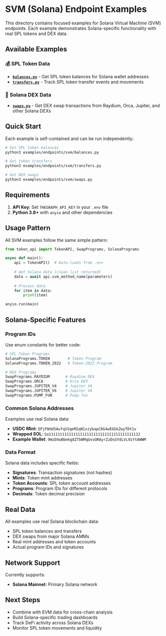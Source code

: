 # SVM (Solana) Endpoint Examples

This directory contains focused examples for Solana Virtual Machine (SVM) endpoints. Each example demonstrates Solana-specific functionality with real SPL tokens and DEX data.

## Available Examples

### 💰 SPL Token Data
- **[`balances.py`](balances.py)** - Get SPL token balances for Solana wallet addresses
- **[`transfers.py`](transfers.py)** - Track SPL token transfer events and movements

### 🔄 Solana DEX Data  
- **[`swaps.py`](swaps.py)** - Get DEX swap transactions from Raydium, Orca, Jupiter, and other Solana DEXs

## Quick Start

Each example is self-contained and can be run independently:

```bash
# Get SPL token balances
python3 examples/endpoints/svm/balances.py

# Get token transfers
python3 examples/endpoints/svm/transfers.py

# Get DEX swaps
python3 examples/endpoints/svm/swaps.py
```

## Requirements

1. **API Key**: Set `THEGRAPH_API_KEY` in your `.env` file
2. **Python 3.8+** with `anyio` and other dependencies

## Usage Pattern

All SVM examples follow the same simple pattern:

```python
from token_api import TokenAPI, SwapPrograms, SolanaPrograms

async def main():
    api = TokenAPI()  # Auto-loads from .env
    
    # Get Solana data (clean list returned)
    data = await api.svm_method_name(parameters)
    
    # Process data
    for item in data:
        print(item)

anyio.run(main)
```

## Solana-Specific Features

### Program IDs
Use enum constants for better code:

```python
# SPL Token Programs
SolanaPrograms.TOKEN        # Token Program
SolanaPrograms.TOKEN_2022   # Token-2022 Program

# DEX Programs  
SwapPrograms.RAYDIUM       # Raydium DEX
SwapPrograms.ORCA          # Orca DEX
SwapPrograms.JUPITER_V4    # Jupiter V4
SwapPrograms.JUPITER_V6    # Jupiter V6
SwapPrograms.PUMP_FUN      # Pump.fun
```

### Common Solana Addresses
Examples use real Solana data:
- **USDC Mint**: `EPjFWdd5AufqSSqeM2qN1xzybapC8G4wEGGkZwyTDt1v`
- **Wrapped SOL**: `So11111111111111111111111111111111111111112`
- **Example Wallet**: `9WzDXwBbmkg8ZTbNMqUxvQRAyrZzDsGYdLVL9zYtAWWM`

### Data Format
Solana data includes specific fields:
- **Signatures**: Transaction signatures (not hashes)
- **Mints**: Token mint addresses
- **Token Accounts**: SPL token account addresses
- **Programs**: Program IDs for different protocols
- **Decimals**: Token decimal precision

## Real Data

All examples use real Solana blockchain data:
- SPL token balances and transfers
- DEX swaps from major Solana AMMs
- Real mint addresses and token accounts
- Actual program IDs and signatures

## Network Support

Currently supports:
- **Solana Mainnet**: Primary Solana network

## Next Steps

- Combine with EVM data for cross-chain analysis
- Build Solana-specific trading dashboards
- Track DeFi activity across Solana DEXs
- Monitor SPL token movements and liquidity